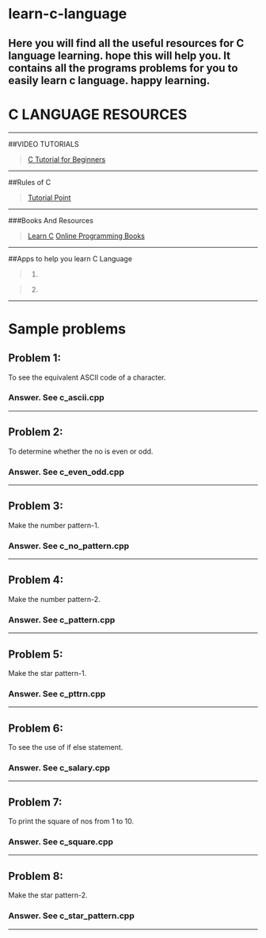 # learn-c-language
Here you will find all the useful resources for C language learning. hope this will help you.
It contains all the programs problems for you to easily learn c language. happy learning.
----
# C LANGUAGE RESOURCES
----
##VIDEO TUTORIALS
>[C Tutorial for Beginners](https://www.youtube.com/watch?v=-CpG3oATGIs)
----
##Rules of C
>[Tutorial Point](https://www.tutorialspoint.com/cprogramming/)
----
###Books And Resources
>[Learn C](http://www.learn-c.org/)
>[Online Programming Books](http://www.onlineprogrammingbooks.com/c/)
----
##Apps to help you learn C Language
>1.
           
>2.
----
# Sample problems

## Problem 1:
To see the equivalent ASCII code of a character.
### Answer. See c_ascii.cpp
----
## Problem 2:
To determine whether the no is even or odd.
### Answer. See c_even_odd.cpp
----
## Problem 3:
Make the number pattern-1.
### Answer. See c_no_pattern.cpp
----
## Problem 4:
Make the number pattern-2.
### Answer. See c_pattern.cpp
----
## Problem 5:
Make the star pattern-1.
### Answer. See c_pttrn.cpp
----
## Problem 6:
To see the use of if else statement.
### Answer. See c_salary.cpp
----
## Problem 7:
To print the square of nos from 1 to 10.
### Answer. See c_square.cpp
----
## Problem 8:
Make the star pattern-2.
### Answer. See c_star_pattern.cpp
----
